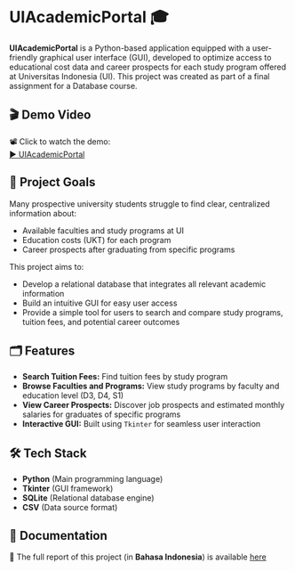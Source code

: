 # UIAcademicPortal 🎓
**UIAcademicPortal** is a Python-based application equipped with a user-friendly graphical user interface (GUI), developed to optimize access to educational cost data and career prospects for each study program offered at Universitas Indonesia (UI). This project was created as part of a final assignment for a Database course.

## 🎬 Demo Video
📽️ Click to watch the demo:  
[▶️ UIAcademicPortal](https://drive.google.com/file/d/16egyTE6oyJNmb0MzqXmJ_jIEuXrml2Vj/view?usp=sharing)

## 🎯 Project Goals
Many prospective university students struggle to find clear, centralized information about:
- Available faculties and study programs at UI
- Education costs (UKT) for each program
- Career prospects after graduating from specific programs

This project aims to:
- Develop a relational database that integrates all relevant academic information
- Build an intuitive GUI for easy user access
- Provide a simple tool for users to search and compare study programs, tuition fees, and potential career outcomes

## 🗂️ Features
- **Search Tuition Fees:** Find tuition fees by study program
- **Browse Faculties and Programs:** View study programs by faculty and education level (D3, D4, S1)
- **View Career Prospects:** Discover job prospects and estimated monthly salaries for graduates of specific programs
- **Interactive GUI:** Built using `Tkinter` for seamless user interaction

## 🛠️ Tech Stack
- **Python** (Main programming language)
- **Tkinter** (GUI framework)
- **SQLite** (Relational database engine)
- **CSV** (Data source format)

## 📄 Documentation  
📘 The full report of this project (in **Bahasa Indonesia**) is available [here](DatabaseMiniProject_Report.pdf)
